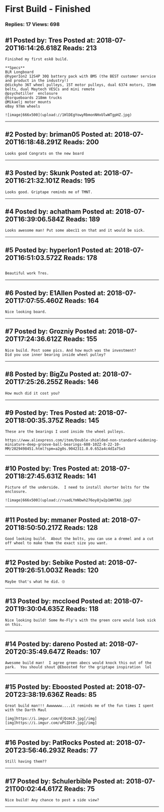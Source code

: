 # First Build - Finished

### Replies: 17 Views: 698

## \#1 Posted by: Tres Posted at: 2018-07-20T16:14:26.618Z Reads: 213

```
Finished my first esk8 build.

**Specs**
BLR Longboard
@hyperIon2 12S4P 30Q battery pack with BMS (the BEST customer service and product in the industry!)
@dickyho 36T wheel pulleys, 15T motor pulleys, dual 6374 motors, 15mm belts, dual Maytech VESCs and mini remote
@psychotiller  enclosure
@torqueboards 218mm trucks
@Mikaelj motor mounts 
eBay 97mm wheels

![image|666x500](upload://1HlDEgYowyRbmonNHxUlwWTgpHZ.jpg)
```

---
## \#2 Posted by: briman05 Posted at: 2018-07-20T16:18:48.291Z Reads: 200

```
Looks good Congrats on the new board
```

---
## \#3 Posted by: Skunk Posted at: 2018-07-20T16:21:32.101Z Reads: 195

```
Looks good. Griptape reminds me of TMNT.
```

---
## \#4 Posted by: achatham Posted at: 2018-07-20T16:39:06.584Z Reads: 189

```
Looks awesome man! Put some abec11 on that and it would be sick.
```

---
## \#5 Posted by: hyperIon1 Posted at: 2018-07-20T16:51:03.572Z Reads: 178

```

Beautiful work Tres.
```

---
## \#6 Posted by: E1Allen Posted at: 2018-07-20T17:07:55.460Z Reads: 164

```
Nice looking board.
```

---
## \#7 Posted by: Grozniy Posted at: 2018-07-20T17:24:36.612Z Reads: 155

```
Nice build. Post some pics. And how much was the investment? 
Did you use inner bearing inside wheel pulley?
```

---
## \#8 Posted by: BigZu Posted at: 2018-07-20T17:25:26.255Z Reads: 146

```
How much did it cost you?
```

---
## \#9 Posted by: Tres Posted at: 2018-07-20T18:00:35.375Z Reads: 145

```
These are the bearings I used inside the wheel pulleys.

https://www.aliexpress.com/item/Double-shielded-non-standard-widening-miniature-deep-groove-ball-bearings-608-10ZZ-8-22-10-MM/2029498451.html?spm=a2g0s.9042311.0.0.652a4c4dIa7Se3
```

---
## \#10 Posted by: Tres Posted at: 2018-07-20T18:27:45.631Z Reads: 141

```
Picture of the underside.  I need to install shorter bolts for the enclosure.

![image|666x500](upload://ruadLYmNbwh276oy8jw2p1WHTAU.jpg)
```

---
## \#11 Posted by: mmaner Posted at: 2018-07-20T18:50:50.217Z Reads: 128

```
Good looking build.  About the bolts, you can use a dremel and a cut off wheel to make them the exact size you want.
```

---
## \#12 Posted by: Sebike Posted at: 2018-07-20T19:26:51.003Z Reads: 120

```
Maybe that's what he did. 🙄
```

---
## \#13 Posted by: mccloed Posted at: 2018-07-20T19:30:04.635Z Reads: 118

```
Nice looking build! Some Re-Fly's with the green core would look sick on this.
```

---
## \#14 Posted by: dareno Posted at: 2018-07-20T20:35:49.647Z Reads: 107

```
Awesome build man!  I agree green abecs would knock this out of the park.  You should shout @Eboosted for the griptape inspiration  lol
```

---
## \#15 Posted by: Eboosted Posted at: 2018-07-20T23:38:19.636Z Reads: 85

```
Great build man!!! Awwwwww....it reminds me of the fun times I spent with the Darth Maul

[img]https://i.imgur.com/djQcmLD.jpg[/img]
[img]https://i.imgur.com/uPSIDtF.jpg[/img]
```

---
## \#16 Posted by: PatRocks Posted at: 2018-07-20T23:56:46.293Z Reads: 77

```
Still having them??
```

---
## \#17 Posted by: Schulerbible Posted at: 2018-07-21T00:02:44.617Z Reads: 75

```
Nice build! Any chance to post a side view?
```

---
